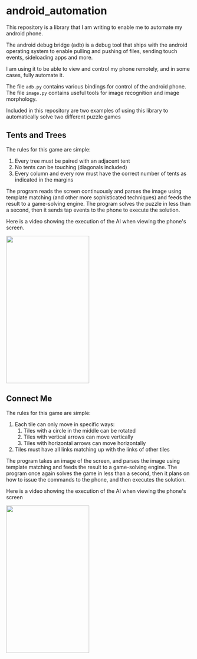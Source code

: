# android_automation

This repository is a library that I am writing to enable me to automate my android phone.

The android debug bridge (adb) is a debug tool that ships with the android operating system to enable pulling and pushing of files, sending touch events, sideloading apps and more.

I am using it to be able to view and control my phone remotely, and in some cases, fully automate it.

The file `adb.py` contains various bindings for control of the android phone.
The file `image.py` contains useful tools for image recognition and image morphology.  

Included in this repository are two examples of using this library to automatically solve two different puzzle games

## Tents and Trees

The rules for this game are simple:
1) Every tree must be paired with an adjacent tent
2) No tents can be touching (diagonals included)
3) Every column and every row must have the correct number of tents as indicated in the margins

The program reads the screen continuously and parses the image using template matching (and other more sophisticated techniques) and feeds the result to a game-solving engine. The program solves the puzzle in less than a second, then it sends tap events to the phone to execute the solution.

Here is a video showing the execution of the AI when viewing the phone's screen.

<img src="https://github.com/tsierens/android_automation/blob/master/tents_and_trees/tents_and_trees_solved.gif" height="400" width="225">

## Connect Me

The rules for this game are simple:
1) Each tile can only move in specific ways:
    1) Tiles with a circle in the middle can be rotated
    1) Tiles with vertical arrows can move vertically
    1) Tiles with horizontal arrows can move horizontally
1) Tiles must have all links matching up with the links of other tiles

The program takes an image of the screen, and parses the image using template matching and feeds the result to a game-solving engine. The program once again solves the game in less than a second, then it plans on how to issue the commands to the phone, and then executes the solution.

Here is a video showing the execution of the AI when viewing the phone's screen

<img src="https://github.com/tsierens/android_automation/blob/master/connect_me/connect_me_solved.gif" height="400" width="225"> 
